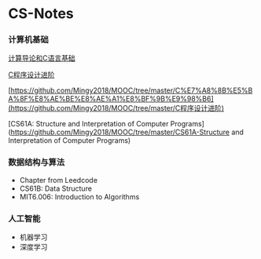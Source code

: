 # CS-Notes

### 计算机基础

[计算导论和C语言基础](https://github.com/Mingy2018/MOOC/tree/master/%E8%AE%A1%E7%AE%97%E5%AF%BC%E8%AE%BA%E5%92%8CC%E8%AF%AD%E8%A8%80%E5%9F%BA%E7%A1%80)



[C程序设计进阶]([https://github.com/Mingy2018/MOOC/tree/master/C%E7%A8%8B%E5%BA%8F%E8%AE%BE%E8%AE%A1%E8%BF%9B%E9%98%B6](https://github.com/Mingy2018/MOOC/tree/master/C程序设计进阶))

[https://github.com/Mingy2018/MOOC/tree/master/C%E7%A8%8B%E5%BA%8F%E8%AE%BE%E8%AE%A1%E8%BF%9B%E9%98%B6](https://github.com/Mingy2018/MOOC/tree/master/C程序设计进阶)

[CS61A: Structure and Interpretation of Computer Programs](https://github.com/Mingy2018/MOOC/tree/master/CS61A-Structure and Interpretation of Computer Programs)

### 数据结构与算法

- Chapter from Leedcode
- CS61B: Data Structure
- MIT6.006: Introduction to Algorithms

### 人工智能

- 机器学习
- 深度学习

